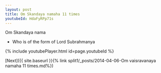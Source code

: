 ```yaml
---
layout: post
title: Om Skandaya namaha 11 times
youtubeId: HdaFyRPp71s
---
```

 
 
Om Skandaya nama 
 
 -  Who is of the form of Lord Subrahmanya 
 
  
 
  
 
 
 
 
 
 


{% include youtubePlayer.html id=page.youtubeId %}
 
[Next]({{ site.baseurl }}{% link  split1/_posts/2014-04-06-Om vaisravanaya namaha 11 times.md%})
 
